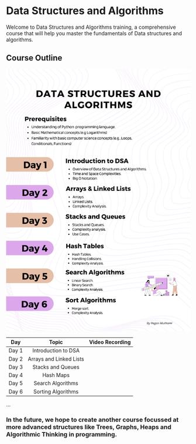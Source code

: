 # Data Structures and Algorithms

Welcome to Data Structures and Algorithms training, a comprehensive course that will help you master the fundamentals of Data structures and algorithms.

## Course Outline

![Course-Outline](./DSA.png)

| Day | Topic | Video Recording |
| :----: | :---: | :---: |
| Day 1 | Introduction to DSA |  |
| Day 2 | Arrays and Linked Lists |  |
| Day 3 | Stacks and Queues |  |
| Day 4 | Hash Maps |  |
| Day 5 | Search Algorithms |  |
| Day 6 | Sorting Algorithms |  |
...

### In the future, we hope to create another course focussed at more advanced structures like Trees, Graphs, Heaps and Algorithmic Thinking in programming.
